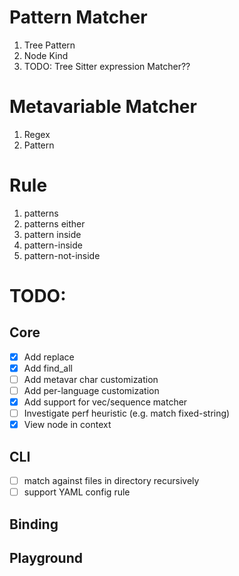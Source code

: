 # Pattern Matcher
1. Tree Pattern
1. Node Kind
1. TODO: Tree Sitter expression Matcher??

# Metavariable Matcher
1. Regex
2. Pattern

# Rule
1. patterns
2. patterns either
3. pattern inside
4. pattern-inside
5. pattern-not-inside


# TODO:

## Core
- [x] Add replace
- [x] Add find_all
- [ ] Add metavar char customization
- [ ] Add per-language customization
- [x] Add support for vec/sequence matcher
- [ ] Investigate perf heuristic (e.g. match fixed-string)
- [x] View node in context

## CLI
- [ ] match against files in directory recursively
- [ ] support YAML config rule

## Binding
## Playground

